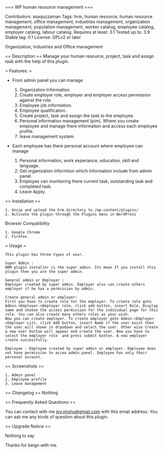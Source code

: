 === WP human resource management ===

Contributors: asaquzzaman
Tags: hrm, human resource, human resource management, office management, industries management, organization management, population management, worker catalog, employee catalog, employer catalog, labour catalog.
Requires at least: 3.1
Tested up to: 3.9
Stable tag: 0.1
License: GPLv2 or later

Organization, Industries and Office management

== Description ==
   Manage your human resource, project, task and assign task with the help of this plugin.

= Features:  =

* From admin panel you can manage
    1. Organization Information.
    2. Create employer role, employer and employer access permission against the role.
    3. Employee job information.
    4. Employee qualification.
    5. Create project, task and assign the task to the employee.
    6. Personal information management (pim). Where you create employee and manage there information and access each employee profile.
    7. leave management system.

* Each employee has there personal account where employee can manage
    1. Personal information, work experiance, education, skill and language.
    2. Get organization informtion which information include from admin panel.
    3. Employee can monitoring there current task, outstanding task and completed task.
    4. Leave Apply.


== Installation ==

    1. Unzip and upload the hrm directory to /wp-content/plugins/
    2. Activate the plugin through the Plugins menu in WordPress

Browser Compatibility

    1. Google Chrome
    2. Firefox.

= Usage =

    This plugin has three types of user.

    Super Admin :
    HRM plugin installer is the super admin. Its mean If you install this plugin then you are the super admin.

    General admin or Employer :
    Employer created by super admin. Employer also can create others employer if he has a permission by admin.

    Create general admin or employer:
    First you have to create role for the employer. To create role goto Admin->Employer->Employer role, click add button, insert Role, Display name and choose the access permission for the individual page for this role. You can also create many others roles as your wish.
    Now you can create employer. To create employer goto Admin->Employer->Employer List, click Add button, insert Name if the user exist then the user will shown in drpodown and select the user. Other wise Create a new user button will appear and create the user. Now you have to select the employer role  and press submit button. A new employer create successfully.

    Employee : Employee created by super admin or employer. Employee does not have permission to accea admin panel. Employee has only their personal account.

== Screenshots ==

    1. Admin panel
    2. Employee profile
    3. Leave management

== Changelog ==
    Nothing

== Frequently Asked Questions ==

You can contact with me joy.mishu@gmail.com with this email address. You can ask me any kinds of question about this plugin.

== Upgrade Notice ==

Nothing to say

Thanks for beign with me.



